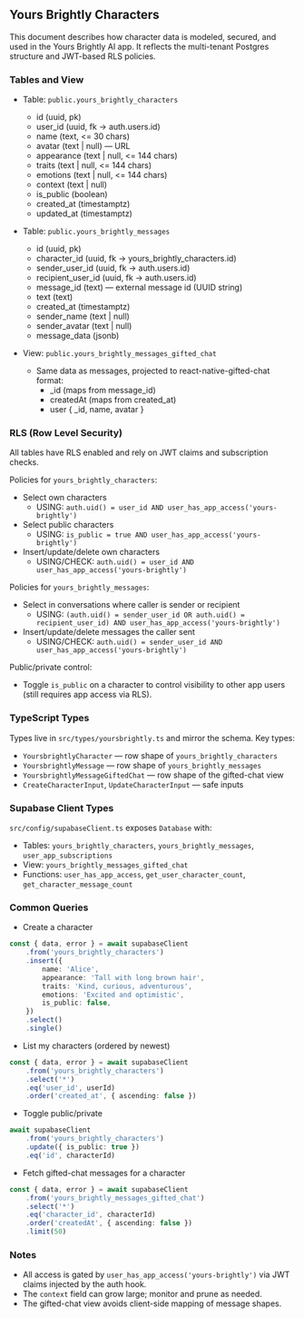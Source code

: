 ## Yours Brightly Characters

This document describes how character data is modeled, secured, and used in the Yours Brightly AI app. It reflects the multi-tenant Postgres structure and JWT-based RLS policies.

### Tables and View

- Table: `public.yours_brightly_characters`
	- id (uuid, pk)
	- user_id (uuid, fk → auth.users.id)
	- name (text, <= 30 chars)
	- avatar (text | null) — URL
	- appearance (text | null, <= 144 chars)
	- traits (text | null, <= 144 chars)
	- emotions (text | null, <= 144 chars)
	- context (text | null)
	- is_public (boolean)
	- created_at (timestamptz)
	- updated_at (timestamptz)

- Table: `public.yours_brightly_messages`
	- id (uuid, pk)
	- character_id (uuid, fk → yours_brightly_characters.id)
	- sender_user_id (uuid, fk → auth.users.id)
	- recipient_user_id (uuid, fk → auth.users.id)
	- message_id (text) — external message id (UUID string)
	- text (text)
	- created_at (timestamptz)
	- sender_name (text | null)
	- sender_avatar (text | null)
	- message_data (jsonb)

- View: `public.yours_brightly_messages_gifted_chat`
	- Same data as messages, projected to react-native-gifted-chat format:
		- _id (maps from message_id)
		- createdAt (maps from created_at)
		- user { _id, name, avatar }

### RLS (Row Level Security)

All tables have RLS enabled and rely on JWT claims and subscription checks.

Policies for `yours_brightly_characters`:

- Select own characters
	- USING: `auth.uid() = user_id AND user_has_app_access('yours-brightly')`
- Select public characters
	- USING: `is_public = true AND user_has_app_access('yours-brightly')`
- Insert/update/delete own characters
	- USING/CHECK: `auth.uid() = user_id AND user_has_app_access('yours-brightly')`

Policies for `yours_brightly_messages`:

- Select in conversations where caller is sender or recipient
	- USING: `(auth.uid() = sender_user_id OR auth.uid() = recipient_user_id) AND user_has_app_access('yours-brightly')`
- Insert/update/delete messages the caller sent
	- USING/CHECK: `auth.uid() = sender_user_id AND user_has_app_access('yours-brightly')`

Public/private control:

- Toggle `is_public` on a character to control visibility to other app users (still requires app access via RLS).

### TypeScript Types

Types live in `src/types/yoursbrightly.ts` and mirror the schema. Key types:

- `YoursbrightlyCharacter` — row shape of `yours_brightly_characters`
- `YoursbrightlyMessage` — row shape of `yours_brightly_messages`
- `YoursbrightlyMessageGiftedChat` — row shape of the gifted-chat view
- `CreateCharacterInput`, `UpdateCharacterInput` — safe inputs

### Supabase Client Types

`src/config/supabaseClient.ts` exposes `Database` with:

- Tables: `yours_brightly_characters`, `yours_brightly_messages`, `user_app_subscriptions`
- View: `yours_brightly_messages_gifted_chat`
- Functions: `user_has_app_access`, `get_user_character_count`, `get_character_message_count`

### Common Queries

- Create a character

```ts
const { data, error } = await supabaseClient
	.from('yours_brightly_characters')
	.insert({
		name: 'Alice',
		appearance: 'Tall with long brown hair',
		traits: 'Kind, curious, adventurous',
		emotions: 'Excited and optimistic',
		is_public: false,
	})
	.select()
	.single()
```

- List my characters (ordered by newest)

```ts
const { data, error } = await supabaseClient
	.from('yours_brightly_characters')
	.select('*')
	.eq('user_id', userId)
	.order('created_at', { ascending: false })
```

- Toggle public/private

```ts
await supabaseClient
	.from('yours_brightly_characters')
	.update({ is_public: true })
	.eq('id', characterId)
```

- Fetch gifted-chat messages for a character

```ts
const { data, error } = await supabaseClient
	.from('yours_brightly_messages_gifted_chat')
	.select('*')
	.eq('character_id', characterId)
	.order('createdAt', { ascending: false })
	.limit(50)
```

### Notes

- All access is gated by `user_has_app_access('yours-brightly')` via JWT claims injected by the auth hook.
- The `context` field can grow large; monitor and prune as needed.
- The gifted-chat view avoids client-side mapping of message shapes.

